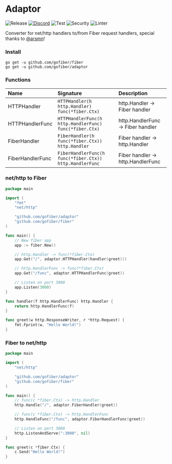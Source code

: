 # Adaptor

![Release](https://img.shields.io/github/release/gofiber/adaptor.svg)
[![Discord](https://img.shields.io/badge/discord-join%20channel-7289DA)](https://gofiber.io/discord)
![Test](https://github.com/gofiber/adaptor/workflows/Test/badge.svg)
![Security](https://github.com/gofiber/adaptor/workflows/Security/badge.svg)
![Linter](https://github.com/gofiber/adaptor/workflows/Linter/badge.svg)

Converter for net/http handlers to/from Fiber request handlers, special thanks to [@arsmn](https://github.com/arsmn)!

### Install
```
go get -u github.com/gofiber/fiber
go get -u github.com/gofiber/adaptor
```

### Functions
| Name | Signature | Description
| :--- | :--- | :---
| HTTPHandler | `HTTPHandler(h http.Handler) func(*fiber.Ctx)` | http.Handler -> Fiber handler
| HTTPHandlerFunc | `HTTPHandlerFunc(h http.HandlerFunc) func(*fiber.Ctx)` | http.HandlerFunc -> Fiber handler
| FiberHandler | `FiberHandler(h func(*fiber.Ctx)) http.Handler` | Fiber handler -> http.Handler
| FiberHandlerFunc | `FiberHandlerFunc(h func(*fiber.Ctx)) http.HandlerFunc` | Fiber handler -> http.HandlerFunc

### net/http to Fiber
```go
package main

import (
	"fmt"
	"net/http"

	"github.com/gofiber/adaptor"
	"github.com/gofiber/fiber"
)

func main() {
	// New fiber app
	app := fiber.New()

	// http.Handler -> func(*fiber.Ctx)
	app.Get("/", adaptor.HTTPHandler(handler(greet)))

	// http.HandlerFunc -> func(*fiber.Ctx)
	app.Get("/func", adaptor.HTTPHandlerFunc(greet))

	// Listen on port 3000
	app.Listen(3000)
}

func handler(f http.HandlerFunc) http.Handler {
	return http.HandlerFunc(f)
}

func greet(w http.ResponseWriter, r *http.Request) {
	fmt.Fprint(w, "Hello World!")
}
```

### Fiber to net/http
```go
package main

import (
	"net/http"

	"github.com/gofiber/adaptor"
	"github.com/gofiber/fiber"
)

func main() {
	// func(c *fiber.Ctx) -> http.Handler
	http.Handle("/", adaptor.FiberHandler(greet))

  	// func(c *fiber.Ctx) -> http.HandlerFunc
	http.HandleFunc("/func", adaptor.FiberHandlerFunc(greet))

	// Listen on port 3000
	http.ListenAndServe(":3000", nil)
}

func greet(c *fiber.Ctx) {
	c.Send("Hello World!")
}
```
